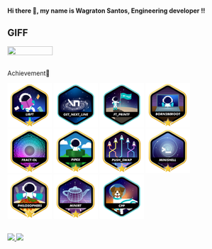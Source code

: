 ### <h4>Hi there 👋, my name is Wagraton Santos, Engineering developer !!</h4>


## GIFF
<div>
    <a display="flex" height= 400px; justify-content= "center" overflow= "hidden">
    <img flex= "none" width= 45%; height= 60%; src="https://media.giphy.com/media/l3ZrVw8NkxIly/giphy.gif" />
    </a>
</div>

  ##
  
Achievement🥇 
 <div>      
  <a href="https://github.com/session"><img height="100" width="100" src="https://github.com/Wagratom/achievements42/blob/main/.github/libft.png" ></a>
  <a href="https://github.com/session"><img height="100" width="100" src="https://github.com/Wagratom/achievements42/blob/main/.github/get_next_line.png"></a>
  <a href="https://github.com/session"><img height="100" width="100" src="https://github.com/Wagratom/achievements42/blob/main/.github/ft_printf.png"></a>
  <a href="https://github.com/session"><img height="100" width="100" src="https://github.com/Wagratom/achievements42/blob/main/.github/ft_born2beroot.png"></a>
  <a href="https://github.com/session"><img height="100" width="100" src="https://github.com/Wagratom/achievements42/blob/main/.github/ft_fractol.png"></a>
  <a href="https://github.com/session"><img height="100" width="100" src="https://github.com/Wagratom/achievements42/blob/main/.github/ft_pipex.png"></a>
  <a href="https://github.com/session"><img height="100" width="100" src="https://github.com/Wagratom/achievements42/blob/main/.github/ft_push_swap.png"></a>
  <a href="https://github.com/session"><img height="100" width="100" src="https://github.com/Wagratom/achievements42/blob/main/.github/ft_minihell.png"></a>
  <a href="https://github.com/session"><img height="100" width="100" src="https://github.com/Wagratom/achievements42/blob/main/.github/ft_philosophers.png"></a>
  <a href="https://github.com/session"><img height="100" width="100" src="https://github.com/Wagratom/achievements42/blob/main/.github/ft_minirt.png"></a>
  <a href="https://github.com/session"><img height="100" width="100" src="https://github.com/Wagratom/achievements42/blob/main/.github/ft_cpp.png"></a>
 </div>

  ##

  <div>
<a href="https://github.com/Wagratom">
<img loading="lazy" height="180em" src="https://github-readme-stats.vercel.app/api/top-langs/?username=Wagratom&layout=compact&langs_count=7&theme=dracula"/>
<img loading="lazy" height="180em" src="https://github-readme-stats.vercel.app/api?username=Wagratom&show_icons=true&theme=dracula&include_all_commits=true&count_private=true"/>
</div>
